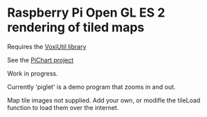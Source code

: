 # Raspberry Pi Open GL ES 2 rendering of tiled maps

Requires the [VoxiUtil library](https://github.com/pilotniq/VoxiUtil)

See the [PiChart project](https://hackaday.io/project/9471-pi-chart)

Work in progress.

Currently 'piglet' is a demo program that zooms in and out.

Map tile images not supplied. Add your own, or modifle the tileLoad
function to load them over the internet.
